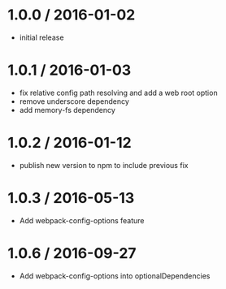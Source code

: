 1.0.0 / 2016-01-02
==================

  * initial release

1.0.1 / 2016-01-03
==================

  * fix relative config path resolving and add a web root option
  * remove underscore dependency
  * add memory-fs dependency

1.0.2 / 2016-01-12
==================

  * publish new version to npm to include previous fix

1.0.3 / 2016-05-13
==================

  * Add webpack-config-options feature

1.0.6 / 2016-09-27
==================

  * Add webpack-config-options into optionalDependencies